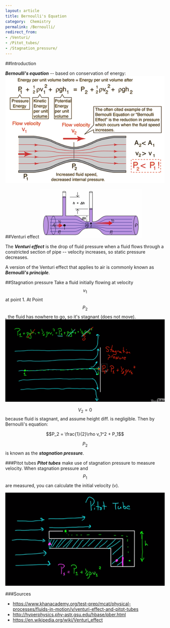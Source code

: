 ```yaml
---
layout: article
title: Bernoulli's Equation
category:  Chemistry
permalink: /Bernoulli/
redirect_from:
- /Venturi/
- /Pitot_tubes/
- /Stagnation_pressure/
---
```


##Introduction

***Bernoulli's equation*** -- based on conservation of energy:
<img src="/images/bernoul.gif">

##Venturi effect
<img src="/images/Venturi.PNG">

The ***Venturi effect*** is the drop of fluid pressure when a fluid flows through a constricted section of pipe -- velocity increases, so static pressure decreases.

A version of the Venturi effect that applies to air is commonly known as ***Bernoulli's principle***.

##Stagnation pressure
Take a fluid initially flowing at velocity $$v_1$$ at point 1. At Point $$P_2$$, the fluid has nowhere to go, so it's stagnant (does not move).
<img src="/images/stagpressure.png">

$$V_2 = 0$$ because fluid is stagnant, and assume height diff. is negligible. Then by Bernoulli's equation:

$$P_2 = \frac{1}{2}\rho v_1^2 + P_1$$

$$P_2$$ is known as the ***stagnation pressure***.

###Pitot tubes
***Pitot tubes*** make use of stagnation pressure to measure velocity. When stagnation pressure and $$P_1$$ are measured, you can calculate the initial velocity (v).

<img src="/images/pitot.png">

###Sources
* <https://www.khanacademy.org/test-prep/mcat/physical-processes/fluids-in-motion/v/venturi-effect-and-pitot-tubes>
* <http://hyperphysics.phy-astr.gsu.edu/hbase/pber.html>
* <https://en.wikipedia.org/wiki/Venturi_effect>